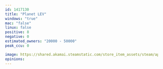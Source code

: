 ```yaml
---
id: 1417130
title: "Planet LEV"
windows: "true"
mac: "false"
linux: false
positive: 8
negative: 0
estimated_owners: "20000 - 50000"
peak_ccu: 0

image: https://shared.akamai.steamstatic.com/store_item_assets/steam/apps/1417130/header.jpg?t=1608150686
opinions:
---
```

